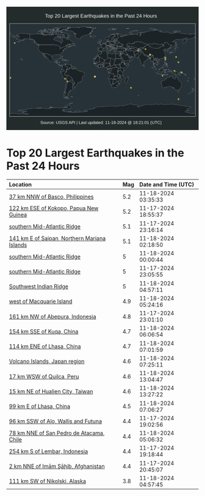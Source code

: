 ![Map](./map.png)

# Top 20 Largest Earthquakes in the Past 24 Hours

| Location | Mag | Date and Time (UTC) |
|:---|:---|:---|
| [37 km NNW of Basco, Philippines](https://earthquake.usgs.gov/earthquakes/eventpage/us7000nscj) | 5.2 | 11-18-2024 03:35:33 |
| [122 km ESE of Kokopo, Papua New Guinea](https://earthquake.usgs.gov/earthquakes/eventpage/us7000nsaz) | 5.2 | 11-17-2024 18:55:37 |
| [southern Mid-Atlantic Ridge](https://earthquake.usgs.gov/earthquakes/eventpage/us7000nsbw) | 5.1 | 11-17-2024 23:16:14 |
| [141 km E of Saipan, Northern Mariana Islands](https://earthquake.usgs.gov/earthquakes/eventpage/us7000nsce) | 5.1 | 11-18-2024 02:18:50 |
| [southern Mid-Atlantic Ridge](https://earthquake.usgs.gov/earthquakes/eventpage/us7000nsc0) | 5 | 11-18-2024 00:00:44 |
| [southern Mid-Atlantic Ridge](https://earthquake.usgs.gov/earthquakes/eventpage/us7000nsbu) | 5 | 11-17-2024 23:05:55 |
| [Southwest Indian Ridge](https://earthquake.usgs.gov/earthquakes/eventpage/us7000nscv) | 5 | 11-18-2024 04:57:11 |
| [west of Macquarie Island](https://earthquake.usgs.gov/earthquakes/eventpage/us7000nscz) | 4.9 | 11-18-2024 05:24:16 |
| [161 km NW of Abepura, Indonesia](https://earthquake.usgs.gov/earthquakes/eventpage/us7000nsbt) | 4.8 | 11-17-2024 23:01:10 |
| [154 km SSE of Kuqa, China](https://earthquake.usgs.gov/earthquakes/eventpage/us7000nsd4) | 4.7 | 11-18-2024 06:06:54 |
| [114 km ENE of Lhasa, China](https://earthquake.usgs.gov/earthquakes/eventpage/us7000nsd6) | 4.7 | 11-18-2024 07:01:59 |
| [Volcano Islands, Japan region](https://earthquake.usgs.gov/earthquakes/eventpage/us7000nsdb) | 4.6 | 11-18-2024 07:25:11 |
| [17 km WSW of Quilca, Peru](https://earthquake.usgs.gov/earthquakes/eventpage/us7000nsf4) | 4.6 | 11-18-2024 13:04:47 |
| [15 km NE of Hualien City, Taiwan](https://earthquake.usgs.gov/earthquakes/eventpage/us7000nsf7) | 4.6 | 11-18-2024 13:27:22 |
| [99 km E of Lhasa, China](https://earthquake.usgs.gov/earthquakes/eventpage/us7000nsei) | 4.5 | 11-18-2024 07:06:27 |
| [96 km SSW of Alo, Wallis and Futuna](https://earthquake.usgs.gov/earthquakes/eventpage/us7000nsb2) | 4.4 | 11-17-2024 19:02:56 |
| [78 km NNE of San Pedro de Atacama, Chile](https://earthquake.usgs.gov/earthquakes/eventpage/us7000nsct) | 4.4 | 11-18-2024 05:06:32 |
| [254 km S of Lembar, Indonesia](https://earthquake.usgs.gov/earthquakes/eventpage/us7000nsb3) | 4.4 | 11-17-2024 19:18:44 |
| [2 km NNE of Imām Şāḩib, Afghanistan](https://earthquake.usgs.gov/earthquakes/eventpage/us7000nsbe) | 4.4 | 11-17-2024 20:45:07 |
| [111 km SW of Nikolski, Alaska](https://earthquake.usgs.gov/earthquakes/eventpage/ak024eu9b5eh) | 3.8 | 11-18-2024 04:57:45 |
